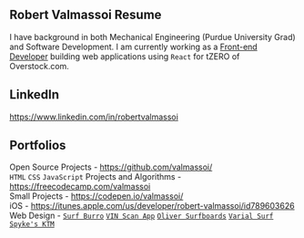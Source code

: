## Robert Valmassoi Resume
I have background in both Mechanical Engineering (Purdue University Grad) and Software Development. I am currently working as a [Front-end Developer](https://github.com/valmassoi/resume/blob/master/Valmassoi_Resume_Soft-Dev.md) building web applications using `React` for tZERO of Overstock.com.

## LinkedIn
https://www.linkedin.com/in/robertvalmassoi

## Portfolios
Open Source Projects - https://github.com/valmassoi/  
`HTML` `CSS` `JavaScript` Projects and Algorithms - https://freecodecamp.com/valmassoi  
Small Projects - https://codepen.io/valmassoi/  
iOS - https://itunes.apple.com/us/developer/robert-valmassoi/id789603626  
Web Design - [`Surf Burro`](http://surfburro.com/) [`VIN Scan App`](http://vinscanapp.com/) [`Oliver Surfboards`](http://oliversurfboards.com/) [`Varial Surf`](http://varialsurf.com/) [`Spyke's KTM`](http://spykesktm.com/)
